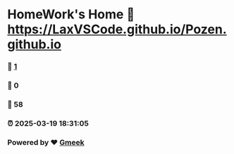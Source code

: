 # HomeWork's Home :link: https://LaxVSCode.github.io/Pozen.github.io 
### :page_facing_up: [1](https://LaxVSCode.github.io/Pozen.github.io/tag.html) 
### :speech_balloon: 0 
### :hibiscus: 58 
### :alarm_clock: 2025-03-19 18:31:05 
### Powered by :heart: [Gmeek](https://github.com/Meekdai/Gmeek)
